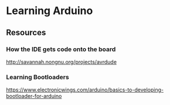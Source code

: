 # Learning Arduino

## Resources

### How the IDE gets code onto the board
http://savannah.nongnu.org/projects/avrdude

### Learning Bootloaders
https://www.electronicwings.com/arduino/basics-to-developing-bootloader-for-arduino

